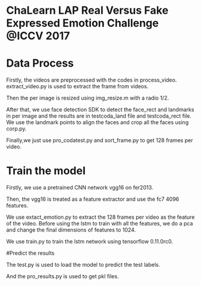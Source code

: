 # ChaLearn LAP Real Versus Fake Expressed Emotion Challenge @ICCV 2017

# Data Process


Firstly, the videos are preprocessed with the codes in process_video. extract_video.py is used to extract the frame from videos. 

Then the per image is resized using img_resize.m with a radio 1/2. 

After that, we use face detection SDK to detect the face_rect and landmarks in per image and the results are in testcoda_land file and testcoda_rect file. We use the landmark points to align the faces and crop all the faces using corp.py. 

Finally,we just use pro_codatest.py and sort_frame.py to get 128 frames per video.

# Train the model


Firstly, we use a pretrained CNN network vgg16 on fer2013.

Then, the vgg16 is treated as a feature extractor and use the fc7 4096 features.

We use extact_emotion.py to extract the 128 frames per video as the feature of the video.
Before using the lstm to train with all the features, we do a pca and change the final dimensions of features to 1024.

We use train.py to train the lstm network using tensorflow 0.11.0rc0.


#Predict the results


The test.py is used to load the model to predict the test labels.

And the pro_results.py is used to get pkl files.

